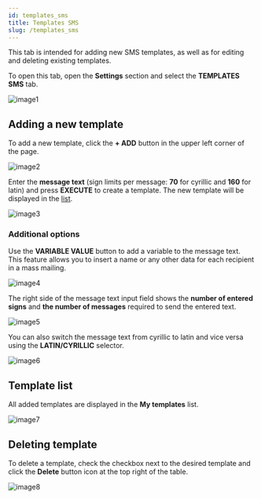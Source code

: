 ```yaml
---
id: templates_sms
title: Templates SMS
slug: /templates_sms
---
```


This tab is intended for adding new SMS templates, as well as for editing and deleting existing templates.

To open this tab, open the **Settings** section and select the **TEMPLATES SMS** tab.

![image1](/img/instruction/sms/settings/templates_sms/image1.png)

## Adding a new template

To add a new template, click the **+ ADD** button in the upper left corner of the page.

![image2](/img/instruction/sms/settings/templates_sms/image2.png)

Enter the **message text** (sign limits per message: **70** for cyrillic and **160** for latin) and press **EXECUTE** to create a template. The new template will be displayed in the [list](#template-list).

![image3](/img/instruction/sms/settings/templates_sms/image3.png)

### Additional options

Use the **VARIABLE VALUE** button to add a variable to the message text. This feature allows you to insert a name or any other data for each recipient in a mass mailing.

![image4](/img/instruction/sms/settings/templates_sms/image4.png)

The right side of the message text input field shows the **number of entered signs** and **the number of messages** required to send the entered text.

![image5](/img/instruction/sms/settings/templates_sms/image5.png)

You can also switch the message text from cyrillic to latin and vice versa using the **LATIN/CYRILLIC** selector.

![image6](/img/instruction/sms/settings/templates_sms/image6.png)

## Template list

All added templates are displayed in the **My templates** list.

![image7](/img/instruction/sms/settings/templates_sms/image7.png)

## Deleting template

To delete a template, check the checkbox next to the desired template and click the **Delete** button icon at the top right of the table.

![image8](/img/instruction/sms/settings/templates_sms/image8.png)
